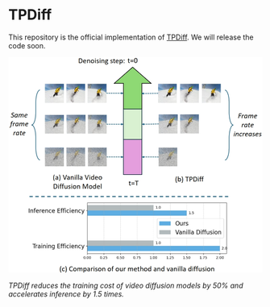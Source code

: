 # TPDiff

This repository is the official implementation of [TPDiff](). We will release the code soon.

![Overview_v7](https://github.com/showlab/TPDiff/blob/main/assets/teaser.png)

<em> TPDiff reduces the training cost of video diffusion models by 50% and accelerates inference by 1.5 times. </em>

